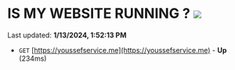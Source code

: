 # IS MY WEBSITE RUNNING ? [![](https://img.shields.io/static/v1?label=Sponsor&message=%E2%9D%A4&logo=GitHub&color=%23fe8e86)](https://github.com/sponsors/<username>)

Last updated: **1/13/2024, 1:52:13 PM**

- `GET` [https://youssefservice.me](https://youssefservice.me) - **Up** (234ms)
